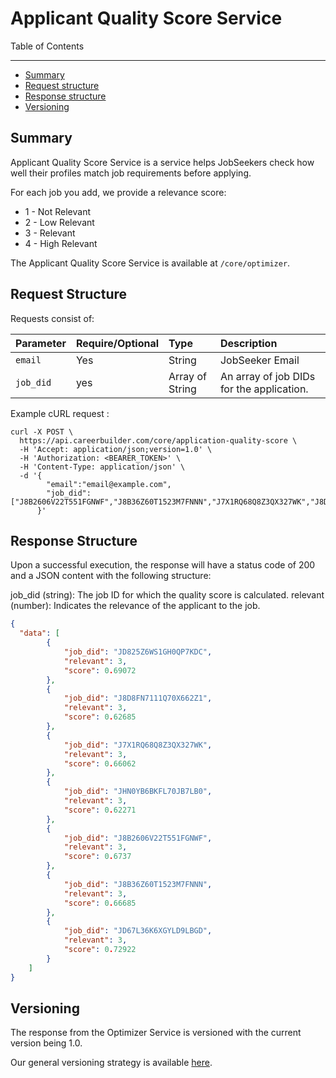 Applicant Quality Score Service
====================

Table of Contents
_____________

- [Summary](#summary)
- [Request structure](#request-structure)
- [Response structure](#response-structure)
- [Versioning](#versioning)

Summary
-----------
Applicant Quality Score Service is a service helps JobSeekers check how well their profiles match job requirements before applying.

For each job you add, we provide a relevance score:

* 1 - Not Relevant
* 2 - Low Relevant
* 3 - Relevant
* 4 - High Relevant

The Applicant Quality Score Service is available at `/core/optimizer`.

Request Structure
-----------

Requests consist of:

| Parameter             | Require/Optional | Type            | Description                               |
|:----------------------|:-----------------|:----------------|:------------------------------------------|
| `email `              | Yes              | String          | JobSeeker Email                           |
| `job_did `            | yes              | Array of String | An array of job DIDs for the application. |


Example cURL request : 

```
curl -X POST \
  https://api.careerbuilder.com/core/application-quality-score \
  -H 'Accept: application/json;version=1.0' \
  -H 'Authorization: <BEARER_TOKEN>' \
  -H 'Content-Type: application/json' \
  -d '{
        "email":"email@example.com",
        "job_did": ["J8B2606V22T551FGNWF","J8B36Z60T1523M7FNNN","J7X1RQ68Q8Z3QX327WK","J8D8FN7111Q70X662Z1","JHN0YB6BKFL70JB7LB0","JD67L36K6XGYLD9LBGD","JD825Z6WS1GH0QP7KDC"]
      }'
```

Response Structure
-----------
Upon a successful execution, the response will have a status code of 200 and a JSON content with the following structure:

job_did (string): The job ID for which the quality score is calculated.
relevant (number): Indicates the relevance of the applicant to the job.



```json
{
  "data": [
        {
            "job_did": "JD825Z6WS1GH0QP7KDC",
            "relevant": 3,
            "score": 0.69072
        },
        {
            "job_did": "J8D8FN7111Q70X662Z1",
            "relevant": 3,
            "score": 0.62685
        },
        {
            "job_did": "J7X1RQ68Q8Z3QX327WK",
            "relevant": 3,
            "score": 0.66062
        },
        {
            "job_did": "JHN0YB6BKFL70JB7LB0",
            "relevant": 3,
            "score": 0.62271
        },
        {
            "job_did": "J8B2606V22T551FGNWF",
            "relevant": 3,
            "score": 0.6737
        },
        {
            "job_did": "J8B36Z60T1523M7FNNN",
            "relevant": 3,
            "score": 0.66685
        },
        {
            "job_did": "JD67L36K6XGYLD9LBGD",
            "relevant": 3,
            "score": 0.72922
        }
    ]
}
```
Versioning
-----------
The response from the Optimizer Service is versioned with the current version being 1.0. 

Our general versioning strategy is available [here](/Versioning.md).
